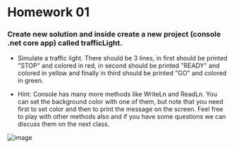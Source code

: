 # Homework 01

### Create new solution and inside create a new project (console .net core app) called trafficLight.

- Simulate a traffic light. There should be 3 lines, in first should be printed "STOP" and colored in red, in second should be printed
  "READY" and colored in yellow and finally in third should be printed "GO" and colored in green.
* Hint: Console has many more methods like WriteLn and ReadLn. You can set the background color with one of them, but note that you need
  first to set color and then to print the message on the screen. Feel free to play with other methods also and if you have some questions
  we can discuss them on the next class.



![image](https://user-images.githubusercontent.com/45940739/75863764-4ee79700-5e01-11ea-9469-3f33d48ae40e.png)
